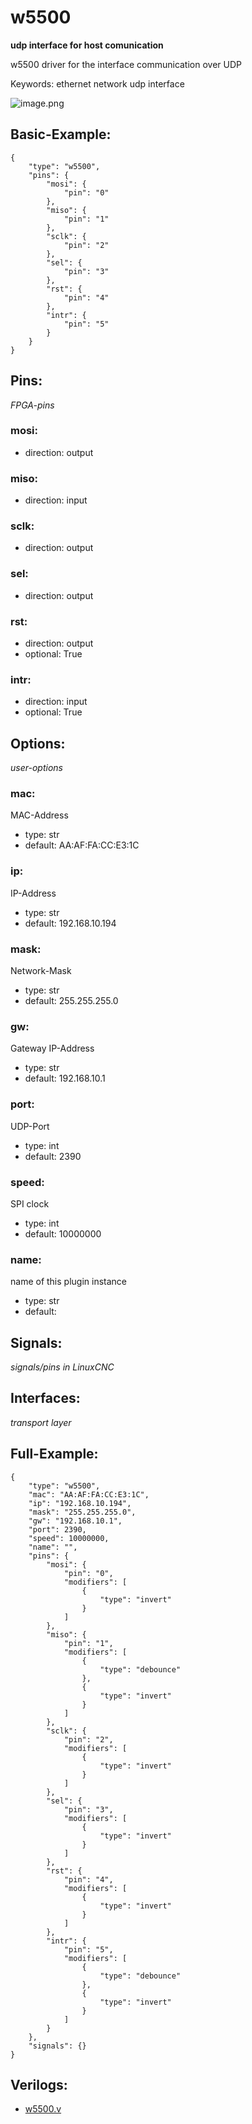 # w5500
**udp interface for host comunication**

w5500 driver for the interface communication over UDP

Keywords: ethernet network udp interface


![image.png](image.png)

## Basic-Example:
```
{
    "type": "w5500",
    "pins": {
        "mosi": {
            "pin": "0"
        },
        "miso": {
            "pin": "1"
        },
        "sclk": {
            "pin": "2"
        },
        "sel": {
            "pin": "3"
        },
        "rst": {
            "pin": "4"
        },
        "intr": {
            "pin": "5"
        }
    }
}
```

## Pins:
*FPGA-pins*
### mosi:

 * direction: output

### miso:

 * direction: input

### sclk:

 * direction: output

### sel:

 * direction: output

### rst:

 * direction: output
 * optional: True

### intr:

 * direction: input
 * optional: True


## Options:
*user-options*
### mac:
MAC-Address

 * type: str
 * default: AA:AF:FA:CC:E3:1C

### ip:
IP-Address

 * type: str
 * default: 192.168.10.194

### mask:
Network-Mask

 * type: str
 * default: 255.255.255.0

### gw:
Gateway IP-Address

 * type: str
 * default: 192.168.10.1

### port:
UDP-Port

 * type: int
 * default: 2390

### speed:
SPI clock

 * type: int
 * default: 10000000

### name:
name of this plugin instance

 * type: str
 * default: 


## Signals:
*signals/pins in LinuxCNC*


## Interfaces:
*transport layer*


## Full-Example:
```
{
    "type": "w5500",
    "mac": "AA:AF:FA:CC:E3:1C",
    "ip": "192.168.10.194",
    "mask": "255.255.255.0",
    "gw": "192.168.10.1",
    "port": 2390,
    "speed": 10000000,
    "name": "",
    "pins": {
        "mosi": {
            "pin": "0",
            "modifiers": [
                {
                    "type": "invert"
                }
            ]
        },
        "miso": {
            "pin": "1",
            "modifiers": [
                {
                    "type": "debounce"
                },
                {
                    "type": "invert"
                }
            ]
        },
        "sclk": {
            "pin": "2",
            "modifiers": [
                {
                    "type": "invert"
                }
            ]
        },
        "sel": {
            "pin": "3",
            "modifiers": [
                {
                    "type": "invert"
                }
            ]
        },
        "rst": {
            "pin": "4",
            "modifiers": [
                {
                    "type": "invert"
                }
            ]
        },
        "intr": {
            "pin": "5",
            "modifiers": [
                {
                    "type": "debounce"
                },
                {
                    "type": "invert"
                }
            ]
        }
    },
    "signals": {}
}
```

## Verilogs:
 * [w5500.v](w5500.v)
